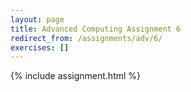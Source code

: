 ```yaml
---
layout: page
title: Advanced Computing Assignment 6
redirect_from: /assignments/adv/6/
exercises: []
---
```


{% include assignment.html %}
